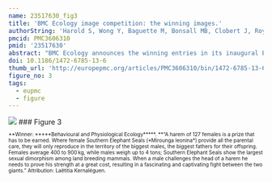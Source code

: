 ```yaml
---
name: 23517630_fig3
title: 'BMC Ecology image competition: the winning images.'
authorString: 'Harold S, Wong Y, Baguette M, Bonsall MB, Clobert J, Royle NJ, Settele J.'
pmcid: PMC3606310
pmid: '23517630'
abstract: "BMC Ecology announces the winning entries in its inaugural Ecology Image Competition, open to anyone affiliated with a research institute. The competition, which received more than 200 entries from international researchers at all career levels and a wide variety of scientific disciplines, was looking for striking visual interpretations of ecological processes. In this Editorial, our academic Section Editors and guest judge Dr Yan Wong explain what they found most appealing about their chosen winning entries, and highlight a few of the outstanding images that didn't quite make it to the top prize."
doi: 10.1186/1472-6785-13-6
thumb_url: 'http://europepmc.org/articles/PMC3606310/bin/1472-6785-13-6-3.gif'
figure_no: 3
tags:
  - eupmc
  - figure
---
```

<img src='http://europepmc.org/articles/PMC3606310/bin/1472-6785-13-6-3.jpg' style='max-height: 300px'>
### Figure 3
<p style='font-size: 10px;'>**Winner: *****Behavioural and Physiological Ecology*****. **“A harem of 127 females is a prize that has to be earned. Where female Southern Elephant Seals (*Mirounga leonina*) provide all the parental care, they will only reproduce in the territory of the biggest males, the biggest fathers for their offspring. Females average 400 to 900 kg, while males weigh up to 4 tons; Southern Elephant Seals show the largest sexual dimorphism among land breeding mammals. When a male challenges the head of a harem he needs to prove his strength at a great cost, resulting in a fascinating and captivating fight between the two giants.” Attribution: Laëtitia Kernaléguen.</p>